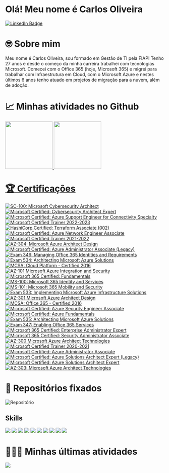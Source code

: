 # Olá! Meu nome é Carlos Oliveira
[![LinkedIn Badge](https://img.shields.io/badge/LinkedIn-Profile-informational?style=flat&logo=linkedin&logoColor=white&color=0D76A8)](https://www.linkedin.com/in/carlosdoliveira/)

# 🤓 Sobre mim

Meu nome é Carlos Oliveira, sou formado em Gestão de TI pela FIAP! Tenho 27 anos e desde o começo da minha carreira trabalhei com tecnologias Microsoft. Comecei com o Office 365 (hoje, Microsoft 365) e migrei para trabalhar com Infraestrutura em Cloud, com o Microsoft Azure e nestes últimos 6 anos tenho atuado em projetos de migração para a nuvem, além de adoção.

# 📈 Minhas atividades no Github
<div>
  <a href="https://github.com/carlosdoliveira">
  <img height="150em" src="https://github-readme-stats-git-masterrstaa-rickstaa.vercel.app/api?username=carlosdoliveira&count_private=true&show_icons=true&theme=onedark&include_all_commits=true&locale=pt-br"/>
  <img height="150em" src="https://github-readme-stats-git-masterrstaa-rickstaa.vercel.app/api/top-langs/?username=carlosdoliveira&count_private=true&show_icons=true&theme=onedark&layout=compact&hide=less,hack&locale=pt-br" />
</div>

# 🏆 Certificações
<!--START_SECTION:badges-->
[![SC-100: Microsoft Cybersecurity Architect](https://images.credly.com/size/96x96/images/c34a6df4-c7bd-461b-ac12-deab18ab6804/image.png)](http://www.credly.com/badges/a24a1bbc-ed77-4385-9c07-de1b0d5fb317 "SC-100: Microsoft Cybersecurity Architect")
[![Microsoft Certified: Cybersecurity Architect Expert](https://images.credly.com/size/96x96/images/0ba22331-acf9-4e8a-8ce3-b4cc3d376040/image.png)](http://www.credly.com/badges/56fae353-1a14-47b9-8baa-c25f1f222854 "Microsoft Certified: Cybersecurity Architect Expert")
[![Microsoft Certified: Azure Support Engineer for Connectivity Specialty](https://images.credly.com/size/96x96/images/963586bb-5903-400b-9b0a-33ebcf7f4313/image.png)](http://www.credly.com/badges/eaca6345-d004-4fd8-94b4-566a26f0b616 "Microsoft Certified: Azure Support Engineer for Connectivity Specialty")
[![Microsoft Certified Trainer 2022-2023](https://images.credly.com/size/96x96/images/bb4156e4-c2e1-4399-b03c-af6feb7a6cc4/image.png)](http://www.credly.com/badges/9b480481-0ab6-40d0-8126-c4f9d6051a3a "Microsoft Certified Trainer 2022-2023")
[![HashiCorp Certified: Terraform Associate (002)](https://images.credly.com/size/96x96/images/99289602-861e-4929-8277-773e63a2fa6f/image.png)](http://www.credly.com/badges/160c71eb-1b9d-427f-a39b-a51ab884691c "HashiCorp Certified: Terraform Associate (002)")
[![Microsoft Certified: Azure Network Engineer Associate](https://images.credly.com/size/96x96/images/c3a2e51d-7984-48cc-a4cb-88d4e8487037/azure-network-engineer-associate-600x600.png)](http://www.credly.com/badges/31a184f1-69b0-4181-8776-889b996a3297 "Microsoft Certified: Azure Network Engineer Associate")
[![Microsoft Certified Trainer 2021-2022](https://images.credly.com/size/96x96/images/a6ea4416-4f34-4a85-bc24-eb3fe32fd241/MCT-Microsoft_Certified_Trainer-600x600.png)](http://www.credly.com/badges/8ee7f3ce-8854-4695-b263-5706ebef4f77 "Microsoft Certified Trainer 2021-2022")
[![AZ-304: Microsoft Azure Architect Design](https://images.credly.com/size/96x96/images/bfdff01e-a9dd-41fc-9301-8a90585c19bb/EXAM-Expert-AZ-304-600x600.png)](http://www.credly.com/badges/f2c76ae4-a02b-4baa-8f1d-5d0604067624 "AZ-304: Microsoft Azure Architect Design")
[![Microsoft Certified: Azure Administrator Associate (Legacy)](https://images.credly.com/size/96x96/images/f39519e4-fc12-4296-9a20-28d0a3755171/azure-administrator-associate.png)](http://www.credly.com/badges/f9bff133-2990-4cef-9b16-64180cc76577 "Microsoft Certified: Azure Administrator Associate (Legacy)")
[![Exam 346: Managing Office 365 Identities and Requirements](https://images.credly.com/size/96x96/images/68236c47-bc97-4db0-8843-135f3ec8da53/Managing_Office_365_Identities_and_Requirements-01.png)](http://www.credly.com/badges/c3c13600-45bc-4085-9512-ccf429e5ddad "Exam 346: Managing Office 365 Identities and Requirements")
[![Exam 534: Architecting Microsoft Azure Solutions](https://images.credly.com/size/96x96/images/8c6dbe49-15cf-4982-9406-ec65b75a4576/Microsoft_Exam534.png)](http://www.credly.com/badges/04767017-452e-4226-bd88-c3df8d589d6c "Exam 534: Architecting Microsoft Azure Solutions")
[![MCSA: Cloud Platform - Certified 2016](https://images.credly.com/size/96x96/images/a5873bc2-5dc0-4f52-9337-cbf879219d82/MCSA_Cloud_Platform-01.png)](http://www.credly.com/badges/ff819fbb-3679-461a-b6fe-aced4f2af73e "MCSA: Cloud Platform - Certified 2016")
[![AZ-101 Microsoft Azure Integration and Security](https://images.credly.com/size/96x96/images/51257c76-bf3c-4a65-85f7-cd25c7897396/exam-az101.png)](http://www.credly.com/badges/14384306-9ec8-4cb3-bc48-c30c52a5eb62 "AZ-101 Microsoft Azure Integration and Security")
[![Microsoft 365 Certified: Fundamentals](https://images.credly.com/size/96x96/images/0c6d9839-f468-4adc-987d-5cfae4a9ee67/image.png)](http://www.credly.com/badges/242db599-236e-4e34-af5a-606dc3aff3f1 "Microsoft 365 Certified: Fundamentals")
[![MS-100: Microsoft 365 Identity and Services](https://images.credly.com/size/96x96/images/0c7981d8-e5c6-44c9-8bd6-563664c609cd/exam-ms100-600x600.png)](http://www.credly.com/badges/416e0a44-b3c5-40e2-841e-3d8f2bffe347 "MS-100: Microsoft 365 Identity and Services")
[![MS-101: Microsoft 365 Mobility and Security](https://images.credly.com/size/96x96/images/f5aaf5dc-9ef4-4ecd-8886-a68c83e32fc5/exam-ms100_1-600x600.png)](http://www.credly.com/badges/c2e1d178-4db9-4fa3-a3ad-d12bf05808f2 "MS-101: Microsoft 365 Mobility and Security")
[![Exam 533: Implementing Microsoft Azure Infrastructure Solutions](https://images.credly.com/size/96x96/images/903f1857-34da-40a0-9316-d1e2b48cd34d/Microsoft_Exam533.png)](http://www.credly.com/badges/968e0efd-424d-48bd-884d-7a647cba249b "Exam 533: Implementing Microsoft Azure Infrastructure Solutions")
[![AZ-301 Microsoft Azure Architect Design](https://images.credly.com/size/96x96/images/28004779-9175-4fc8-be6f-448663c9422b/exam-az301-600x600.png)](http://www.credly.com/badges/345b7c23-df6d-4f94-aa8e-7c1ca0e3f763 "AZ-301 Microsoft Azure Architect Design")
[![MCSA: Office 365 - Certified 2016](https://images.credly.com/size/96x96/images/83c02517-2555-4ff7-90b7-990d8e720cca/MCSA_Office_365-01.png)](http://www.credly.com/badges/764d87ca-3094-4b4a-a9ec-80bba538eaa6 "MCSA: Office 365 - Certified 2016")
[![Microsoft Certified: Azure Security Engineer Associate](https://images.credly.com/size/96x96/images/1ad16b6f-2c71-4a2e-ae74-ec69c4766039/azure-security-engineer-associate600x600.png)](http://www.credly.com/badges/382dd215-f67d-4cc9-b9ac-95f515efb4d9 "Microsoft Certified: Azure Security Engineer Associate")
[![Microsoft Certified: Azure Fundamentals](https://images.credly.com/size/96x96/images/be8fcaeb-c769-4858-b567-ffaaa73ce8cf/image.png)](http://www.credly.com/badges/63770c3a-88b5-4358-9f48-f9c0ecc37a31 "Microsoft Certified: Azure Fundamentals")
[![Exam 535: Architecting Microsoft Azure Solutions](https://images.credly.com/size/96x96/images/f0f3e598-029a-46a2-b1f2-1ff851f2e8e5/Microsoft_Exam534.png)](http://www.credly.com/badges/696a449e-b7c5-44a7-b9e1-1aa38b0ab1b7 "Exam 535: Architecting Microsoft Azure Solutions")
[![Exam 347: Enabling Office 365 Services](https://images.credly.com/size/96x96/images/3c0854c4-466c-4e77-92a3-50cc667634fb/Enabling_Office_365_Services-01.png)](http://www.credly.com/badges/5ae3a760-fc34-4d55-887b-20d0513105c3 "Exam 347: Enabling Office 365 Services")
[![Microsoft 365 Certified: Enterprise Administrator Expert](https://images.credly.com/size/96x96/images/dfa4cb20-16ed-42ca-90a5-6528b62ee651/microsoft365-enterprise-adminstrator-expert-600x600.png)](http://www.credly.com/badges/ea952586-f7b2-497a-afa0-d3648378c681 "Microsoft 365 Certified: Enterprise Administrator Expert")
[![Microsoft 365 Certified: Security Administrator Associate](https://images.credly.com/size/96x96/images/e1b12077-7be7-493a-8b7a-afa6e58182ce/microsoft365-security-administrator-associate-600x600.png)](http://www.credly.com/badges/da9de625-c14d-436a-aa67-486b56962127 "Microsoft 365 Certified: Security Administrator Associate")
[![AZ-300 Microsoft Azure Architect Technologies](https://images.credly.com/size/96x96/images/c66ddfa8-4e9d-41e4-bf98-244a4d55a14e/exam-az300-600x600.png)](http://www.credly.com/badges/27c1d25e-4ab3-43ac-97f1-3c97ae431407 "AZ-300 Microsoft Azure Architect Technologies")
[![Microsoft Certified Trainer 2020-2021](https://images.credly.com/size/96x96/images/c325c7c0-5fa6-4e59-be29-cd13c9417549/MCT-Microsoft_Certified_Trainer.png)](http://www.credly.com/badges/d55ebbb7-05be-4a19-ab23-63f0fbe4e2a2 "Microsoft Certified Trainer 2020-2021")
[![Microsoft Certified: Azure Administrator Associate](https://images.credly.com/size/96x96/images/336eebfc-0ac3-4553-9a67-b402f491f185/azure-administrator-associate-600x600.png)](http://www.credly.com/badges/07c7fdce-1a66-41aa-8394-d128e45254ca "Microsoft Certified: Azure Administrator Associate")
[![Microsoft Certified: Azure Solutions Architect Expert (Legacy)](https://images.credly.com/size/96x96/images/649069f9-27f1-4d2b-92bc-c674bc67bd02/azure-solutions-architect-expert-600x600.png)](http://www.credly.com/badges/2a591ddf-d2e4-47c3-a8ac-a6635cbe804a "Microsoft Certified: Azure Solutions Architect Expert (Legacy)")
[![Microsoft Certified: Azure Solutions Architect Expert](https://images.credly.com/size/96x96/images/987adb7e-49be-4e24-b67e-55986bd3fe66/azure-solutions-architect-expert-600x600.png)](http://www.credly.com/badges/4a680284-302f-44bc-a984-91ba6acecde2 "Microsoft Certified: Azure Solutions Architect Expert")
[![AZ-303: Microsoft Azure Architect Technologies](https://images.credly.com/size/96x96/images/285339cc-675a-4b1a-bdd9-283868af2fc8/EXAM-Expert-AZ-303-600x600.png)](http://www.credly.com/badges/cfd59fab-faef-40b7-a99f-65004fb39555 "AZ-303: Microsoft Azure Architect Technologies")
<!--END_SECTION:badges-->
 
# 📌 Repositórios fixados
![Repositório](https://github-readme-stats-git-masterrstaa-rickstaa.vercel.app/api/pin/?username=carlosdoliveira&repo=terraform-landing-zone&theme=onedark)

## Skills
![](https://img.shields.io/badge/Tools-Docker-informational?style=flat&logo=docker&logoColor=white&color=4AB197)
![](https://img.shields.io/badge/Tools-NGINX-informational?style=flat&logo=nginx&logoColor=white&color=4AB197)
![](https://img.shields.io/badge/Tools-GitHub-informational?style=flat&logo=GitHub&logoColor=white&color=4AB197)
![](https://img.shields.io/badge/Tools-Azure%20Devops-informational?style=flat&logo=azuredevops&logoColor=white&color=0078D7)
![](https://img.shields.io/badge/IaC-Terraform-informational?style=flat&logo=terraform&logoColor=white&color=7B42BC)
![](https://img.shields.io/badge/IaC-Ansible-informational?style=flat&logo=ansible&logoColor=white&color=EE0000)
![](https://img.shields.io/badge/Clouds-Microsoft%20Azure-informational?style=flat&logo=microsoftazure&logoColor=white&color=0078D4)
![](https://img.shields.io/badge/Clouds-GCP-informational?style=flat&logo=googlecloud&logoColor=white&color=4285F4)
![](https://img.shields.io/badge/Languages-Python-informational?style=flat&logo=python&logoColor=white&color=3776AB)
![](https://img.shields.io/badge/Languages-Powershell-informational?style=flat&logo=powershell&logoColor=white&color=5391FE)

# 👩🏻‍💻 Minhas últimas atividades 
[![](https://github-readme-stats.vercel.app/api/wakatime?username=carlosdoliveira&theme=onedark&compact=true)](https://github.com/carlosdoliveira/carlosdoliveira)
